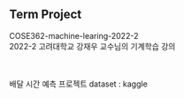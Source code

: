 ## Term Project
 COSE362-machine-learing-2022-2
<br>
2022-2 고려대학교 강재우 교수님의 기계학습 강의

<br><br>
배달 시간 예측 프로젝트
dataset : kaggle
